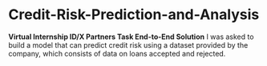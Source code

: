 # Credit-Risk-Prediction-and-Analysis

**Virtual Internship ID/X Partners Task End-to-End Solution**
I was asked to build a model that can predict credit risk using a dataset provided by the company, which consists of data on loans accepted and rejected.

